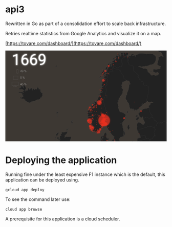 # api3

Rewritten in Go as part of a consolidation effort to scale back infrastructure.

Retries realtime statistics from Google Analytics and visualize it on a map.

[https://tovare.com/dashboard/](https://tovare.com/dashboard/)

![](screenshot.png)




# Deploying the application

Running fine under the least expensive F1 instance which is the default, this application can
be deployed using.

    gcloud app deploy

To see the command later use:

    cloud app browse

A prerequisite for this application is a cloud scheduler.